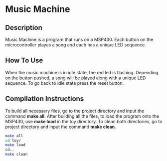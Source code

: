 # Music Machine


## Description
Music Machine is a program that runs on a MSP430. Each button on the
microcontroller playes a song and each has a unique LED sequence.

## How To Use
When the  music machine is in idle state, the red led is flashing. Depending
on the button pushed, a song will be played along with a unique LED
sequence. To go back to idle  state press the reset button.

## Compilation Instructions
To build all necessary files, go to the project directory and input the
command **make all**. After building all the files, to load the program onto
the MSP430, use **make load** in the toy directory. To clean both directories,
go to project directory and input the command **make clean**.

```bash
make all
cd toy/
make load
cd..
make clean
```
